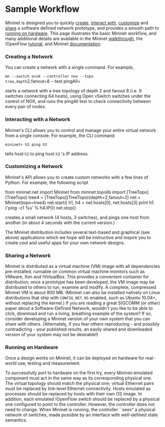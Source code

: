 <!-- %META:TOPICINFO{author="BobLantz" date="1305074654" format="1.1" reprev="1.1" version="1.1"}% -->
<!-- %META:TOPICPARENT{name="MininetViewTemplate"}% -->
<!-- Use our custom page layout:
* Set VIEW_TEMPLATE = [MininetView](MininetView)
-->


Sample Workflow
================

Mininet is designed you to quickly [create](#Creating_a_Network), [interact with](#Interacting_with_a_Network), [customize](#Customizing_a_Network) and [share](#Sharing_a_Network) a software defined network prototype, and provides a smooth path to [running on hardware](#Running_on_Hardware). This page illustrates the basic Mininet workflow, and many additional details are available in the Mininet [walkthrough](MininetWalkthrough), the !OpenFlow [tutorial](http://www.openflow.org/wk/index.php/OpenFlow_Tutorial), and Mininet [documentation](MininetDocumentation).


### Creating a Network

You can create a network with a single command. For example,

<code>mn --switch ovsk --controller nox --topo tree,depth</code>2,fanout=8 --test pingAll=

starts a network with a tree topology of depth 2 and fanout 8 (i.e. 9 switches connecting 64 hosts), using Open vSwitch switches under the control of NOX, and runs the pingAll test to check connectivity between every pair of nodes.


### Interacting with a Network

Mininet's CLI allows you to control and manage your entire virtual network from a single console. For example, the CLI command

<code>mininet&gt; h2 ping h3</code>

tells host <code>h2</code> to ping host <code>h3</code> 's IP address.


### Customizing a Network

Mininet's API allows you to create custom networks with a few lines of Python. For example, the following script

<verbatim>
from mininet.net import Mininet
from mininet.topolib import [TreeTopo](TreeTopo)
tree4 = [TreeTopo](TreeTopo)(depth=2,fanout=2)
net = Mininet(topo=tree4)
net.start()
h1, h4  = net.hosts[0], net.hosts[3]
print h1.('ping -c1 %s' % h4.IP())
net.stop()</verbatim>

creates a small network (4 hosts, 3 switches), and pings one host from another (in about 4 seconds with the current version.)

The Mininet distribution includes several text-based and graphical (see above) applications which we hope will be instructive and inspire you to create cool and useful apps for your own network designs.


### Sharing a Network

Mininet is distributed as a virtual machine (VM) image with all dependencies pre-installed, runnable on common virtual machine monitors such as VMware, Xen and !VirtualBox. This provides a convenient container for distribution; once a prototype has been developed, the VM image may be distributed to others to run, examine and modify. A complete, compressed Mininet VM is about 800 MB. (Mininet can also be installed natively on Linux distributions that ship with <code>CONFIG_NET_NS</code> enabled, such as Ubuntu 10.04+, without replacing the kernel.) If you are reading a great SIGCOMM (or other) paper about a Software-Defined Network, wouldn't you like to be able to click, download and run a living, breathing example of the system? If so, consider developing a Mininet version of your own system that you can share with others. (Alternately, if you fear others reproducing - and possibly contradicting - your published results, an easily shared and downloaded version of your system may not be desirable!)


### Running on Hardware

Once a design works on Mininet, it can be deployed on hardware for real-world use, testing and measurement.

To successfully port to hardware on the first try, every Mininet-emulated component must act in the same way as its corresponding physical one. The virtual topology should match the physical one; virtual Ethernet pairs must be replaced by link-level Ethernet connectivity. Hosts emulated as processes should be replaced by hosts with their own OS image. In addition, each emulated !OpenFlow switch should be replaced by a physical one configured to point to the controller. However, the controller does not need to change. When Mininet is running, the controller ``sees" a physical network of switches, made possible by an interface with well-defined state semantics.

